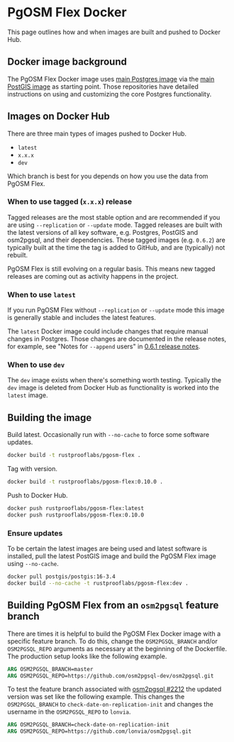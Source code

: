 # PgOSM Flex Docker

This page outlines how and when images are built and pushed to Docker Hub.


## Docker image background

The PgOSM Flex Docker image uses
[main Postgres image](https://hub.docker.com/_/postgres/)
via the [main PostGIS image](https://hub.docker.com/r/postgis/postgis)
as starting point.
Those repositories have detailed instructions on using and customizing the core
Postgres functionality.

## Images on Docker Hub

There are three main types of images pushed to Docker Hub.

* `latest`
* `x.x.x`
* `dev`

Which branch is best for you depends on how you use the data from PgOSM Flex.


### When to use tagged (`x.x.x`) release

Tagged releases are the most stable option and are recommended if you are
using `--replication` or `--update` mode.
Tagged releases are built with the latest versions of all key software, e.g. Postgres,
PostGIS and osm2pgsql, and their dependencies.  These tagged images (e.g. `0.6.2`)
are typically built at the time the tag is added to GitHub, and are (typically)
not rebuilt.

PgOSM Flex is still evolving on a regular basis. This means new tagged releases
are coming out as activity happens in the project.


### When to use `latest`

If you run PgOSM Flex without `--replication` or `--update` mode this image is
generally stable and includes the latest features.


The `latest` Docker image could include changes that
require manual changes in Postgres.  Those changes are documented in the release notes,
for example, see "Notes for `--append` users" in [0.6.1 release notes](https://github.com/rustprooflabs/pgosm-flex/releases/tag/0.6.1).


### When to use `dev`

The `dev` image exists when there's something worth testing.  Typically the `dev`
image is deleted from Docker Hub as functionality is worked into the `latest` image.



## Building the image

Build latest.  Occasionally run with `--no-cache` to force some software updates.  

```bash
docker build -t rustprooflabs/pgosm-flex .
```


Tag with version.

```bash
docker build -t rustprooflabs/pgosm-flex:0.10.0 .
```

Push to Docker Hub.

```bash
docker push rustprooflabs/pgosm-flex:latest
docker push rustprooflabs/pgosm-flex:0.10.0
```


### Ensure updates

To be certain the latest images are being used and latest
software is installed, pull the latest PostGIS image and build
the PgOSM Flex image using `--no-cache`.


```bash
docker pull postgis/postgis:16-3.4
docker build --no-cache -t rustprooflabs/pgosm-flex:dev .
```


## Building PgOSM Flex from an `osm2pgsql` feature branch

There are times it is helpful to build the PgOSM Flex Docker image with a
specific feature branch. To do this, change the `OSM2PGSQL_BRANCH` 
and/or `OSM2PGSQL_REPO` arguments as necessary at the beginning of the Dockerfile.
The production setup looks like the following example.


```Dockerfile
ARG OSM2PGSQL_BRANCH=master
ARG OSM2PGSQL_REPO=https://github.com/osm2pgsql-dev/osm2pgsql.git
```

To test the feature branch associated with
[osm2pgsql #2212](https://github.com/osm2pgsql-dev/osm2pgsql/pull/2212)
the updated version was set like the following example.
This changes the `OSM2PGSQL_BRANCH` to `check-date-on-replication-init`
and changes the username in the `OSM2PGSQL_REPO` to `lonvia`.


```Dockerfile
ARG OSM2PGSQL_BRANCH=check-date-on-replication-init
ARG OSM2PGSQL_REPO=https://github.com/lonvia/osm2pgsql.git
```

